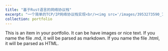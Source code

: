 ```yaml
---
title: "基于Rust语言的网络协议栈"
excerpt: "一个简单的TCP/IP网络协议栈实现<br/><img src='/images/3953273590_704e3899d5_m.jpg'><img src='/images/3953273590_704e3899d5_m.jpg'>"
collection: portfolio
---
```


This is an item in your portfolio. It can be have images or nice text. If you name the file .md, it will be parsed as markdown. If you name the file .html, it will be parsed as HTML. 

